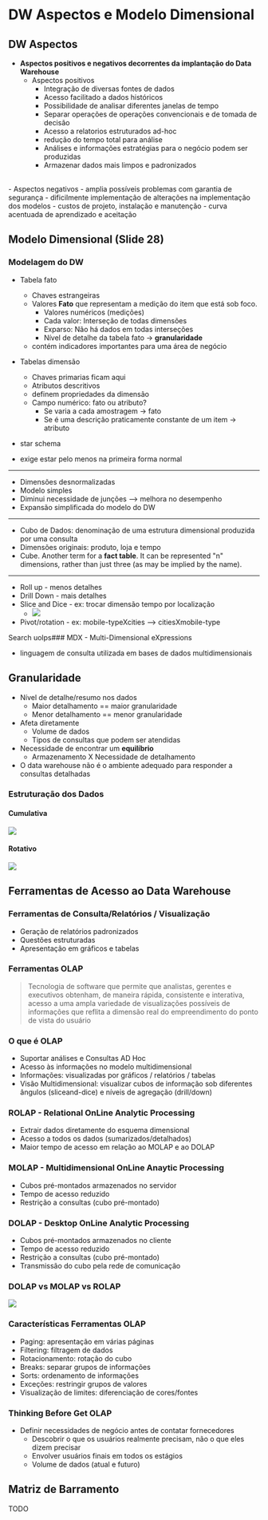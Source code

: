 
# DW Aspectos e Modelo Dimensional

## DW Aspectos
- **Aspectos positivos e negativos decorrentes da implantação do Data Warehouse**
	- Aspectos positivos
		- Integração de diversas fontes de dados
		- Acesso facilitado a dados históricos
		- Possibilidade de analisar diferentes janelas de tempo
		- Separar operações de operações convencionais e de tomada de decisão
		- Acesso a relatorios estruturados ad-hoc
		- redução do tempo total para análise
		- Análises e informações estratégias para o negócio podem ser produzidas
		- Armazenar dados mais limpos e padronizados
<br>
	- Aspectos negativos
		- amplia possíveis problemas com garantia de segurança
		- dificilmente implementação de alterações na implementação dos modelos
		- custos de projeto, instalação e manutenção
		- curva acentuada de aprendizado e aceitação

## Modelo Dimensional (Slide 28)
### Modelagem do DW
- Tabela fato
	- Chaves estrangeiras
	- Valores **Fato** que representam a medição do item que está sob foco.
    	- Valores numéricos (medições)
    	- Cada valor: Interseção de todas dimensões
    	- Exparso: Não há dados em todas interseções
    	- Nível de detalhe da tabela fato -> **granularidade**
   	- contém indicadores importantes para uma área de negócio
- Tabelas dimensão
	- Chaves primarias ficam aqui
	- Atributos descritivos
	- definem propriedades da dimensão
    - Campo numérico: fato ou atributo?
      - Se varia a cada amostragem -> fato
      - Se é uma descrição praticamente constante de um item -> atributo

- star schema
- exige estar pelo menos na primeira forma normal
---

- Dimensões desnormalizadas 
- Modelo simples 
- Diminui necessidade de junções --> melhora no desempenho 
- Expansão simplificada do modelo do DW
---

- Cubo de Dados: denominação de uma estrutura dimensional produzida por uma consulta 
- Dimensões originais: produto, loja e tempo
- Cube. Another term for a **fact table**. It can be represented "n" dimensions, rather than just three (as may be implied by the name).
---

- Roll up - menos detalhes
- Drill Down - mais detalhes
- Slice and Dice - ex: trocar dimensão tempo por localização
  - ![](./resources/slice-dice.png)
- Pivot/rotation - ex:  mobile-typeXcities --> citiesXmobile-type

Search uolps### MDX - Multi-Dimensional eXpressions
- linguagem de consulta utilizada em bases de dados multidimensionais

## Granularidade
- Nível de detalhe/resumo nos dados
	- Maior detalhamento ==  maior granularidade
	- Menor detalhamento == menor granularidade
- Afeta diretamente
	- Volume de dados
	- Tipos de consultas que podem ser atendidas
- Necessidade de encontrar um **equilíbrio**
	- Armazenamento X Necessidade de detalhamento
- O data warehouse não é o ambiente adequado para responder a consultas detalhadas
### Estruturação dos Dados
#### Cumulativa
![](./resources/estruturacao-dados-dw-granularidade-cumulativo.png)

#### Rotativo
![](./resources/estruturacao-dados-dw-granularidade-rotativo.png)


## Ferramentas de Acesso ao Data Warehouse
### Ferramentas de Consulta/Relatórios / Visualização
- Geração de relatórios padronizados
- Questões estruturadas
- Apresentação em gráficos e tabelas

### Ferramentas OLAP
> Tecnologia de software que permite que analistas, gerentes e executivos obtenham, de maneira rápida, consistente e interativa, acesso a uma ampla variedade de visualizações possíveis de informações que reflita a dimensão real do empreendimento do ponto de vista do usuário

### O que é OLAP
- Suportar análises e Consultas AD Hoc 
- Acesso às informações no modelo multidimensional 
- Informações: visualizadas por gráficos / relatórios / tabelas 
- Visão Multidimensional: visualizar cubos de informação sob diferentes ângulos (sliceand-dice) e níveis de agregação (drill/down)

### ROLAP - Relational OnLine Analytic Processing
- Extrair dados diretamente do esquema dimensional 
- Acesso a todos os dados (sumarizados/detalhados)
- Maior tempo de acesso em relação ao MOLAP e ao DOLAP

### MOLAP - Multidimensional OnLine Anaytic Processing
- Cubos pré-montados armazenados no servidor 
- Tempo de acesso reduzido 
- Restrição a consultas (cubo pré-montado)

### DOLAP - Desktop OnLine Analytic Processing
- Cubos pré-montados armazenados no cliente 
- Tempo de acesso reduzido
- Restrição a consultas (cubo pré-montado) 
- Transmissão do cubo pela rede de comunicação

### DOLAP vs MOLAP vs ROLAP
![](./resources/tipos-olap-desempenho.png)

### Características Ferramentas OLAP
- Paging: apresentação em várias páginas
- Filtering: filtragem de dados
- Rotacionamento: rotação do cubo
- Breaks: separar grupos de informações
- Sorts: ordenamento de informações
- Exceções: restringir grupos de valores
- Visualização de limites: diferenciação de cores/fontes
### Thinking Before Get OLAP
- Definir necessidades de negócio antes de contatar fornecedores
  - Descobrir o que os usuários realmente
precisam, não o que eles dizem precisar
  - Envolver usuários finais em todos os estágios
  - Volume de dados (atual e futuro)

## Matriz de Barramento
TODO